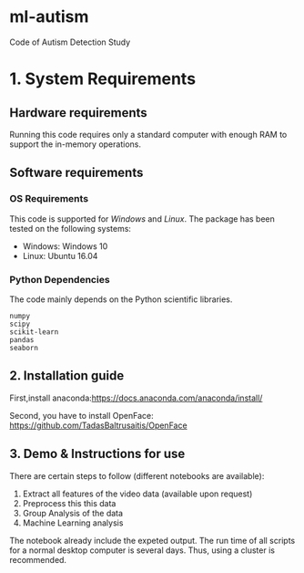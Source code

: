 # ml-autism
Code of Autism Detection Study

# 1. System Requirements
## Hardware requirements
Running this code requires only a standard computer with enough RAM to support the in-memory operations. 

## Software requirements
### OS Requirements
This code is supported for *Windows* and *Linux*. The package has been tested on the following systems:
+ Windows: Windows 10 
+ Linux: Ubuntu 16.04

### Python Dependencies
The code mainly depends on the Python scientific libraries.

```
numpy
scipy
scikit-learn
pandas
seaborn
```

## 2. Installation guide

First,install anaconda:https://docs.anaconda.com/anaconda/install/

Second, you have to install OpenFace: https://github.com/TadasBaltrusaitis/OpenFace

## 3. Demo & Instructions for use
There are certain steps to follow (different notebooks are available): 
1) Extract all features of the video data (available upon request) 
2) Preprocess this this data
3) Group Analysis of the data
4) Machine Learning analysis

The notebook already include the expeted output. The run time of all scripts for a normal desktop computer is several days. Thus, using a cluster is recommended. 

